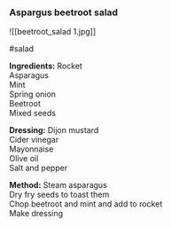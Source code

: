 ### Aspargus beetroot salad

![[beetroot_salad 1.jpg]]

#salad
 
**Ingredients:**
Rocket  
Asparagus  
Mint  
Spring onion  
Beetroot  
Mixed seeds  
  
**Dressing:**
Dijon mustard  
Cider vinegar  
Mayonnaise  
Olive oil  
Salt and pepper

**Method:**
Steam asparagus  
Dry fry seeds to toast them  
Chop beetroot and mint and add to rocket  
Make dressing